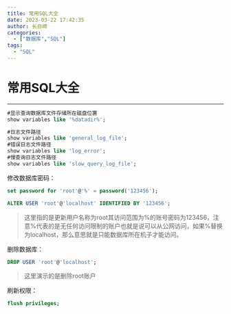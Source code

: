 ```yaml
---
title: 常用SQL大全
date: 2023-03-22 17:42:35
author: 长白崎
categories:
  - ["数据库","SQL"]
tags:
  - "SQL"
---
```




# 常用SQL大全

---

```sql
#显示查询数据库文件存储所在磁盘位置
show variables like '%datadir%';
```

```sql
#日志文件路径
show variables like 'general_log_file';
#错误日志文件路径
show variables like 'log_error';
#慢查询日志文件路径
show variables like 'slow_query_log_file';
```



修改数据库密码：

```sql
set password for 'root'@'%' = password('123456');
```

```sql
ALTER USER 'root'@'localhost' IDENTIFIED BY '123456';
```

> 这里指的是更新用户名称为root其访问范围为%的账号密码为123456，注意%代表的是无任何访问限制的账户也就是说可以从公网访问，如果%替换为localhost，那么意思就是只能数据库所在机子才能访问。



删除数据库：

```sql
DROP USER 'root'@'localhost';
```

> 这里演示的是删除root账户



刷新权限：

```sql
flush privileges;
```

